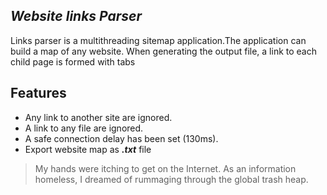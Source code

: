 ## _Website links Parser_

Links parser is a multithreading sitemap application.The application can build a map of any website.
When generating the output file, a link to each child page is formed with tabs
## Features

- Any link to another site are ignored.
- A link to any file are ignored.
- A safe connection delay has been set (130ms).
- Export website map as ***.txt*** file

> My hands were itching to get on the Internet. 
> As an information homeless, I dreamed of rummaging through the global trash heap.